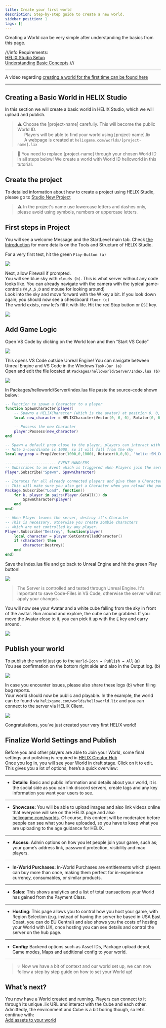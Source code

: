 ```yaml
---
title: Create your first world
description: Step-by-step guide to create a new world.
sidebar_position: 1
tags: []
---
```

Creating a World can be very simple after understanding the basics from this page.

///info
Requirements:  
[HELIX Studio Setup](/docs/assets-modding/studio/setting-up-studio.md)  
[Understanding Basic Concepts](docs\getting-started\Introduction_start_here.mdx)
///
 
___

A video regarding [creating a world for the first time can be found here](\getting-started\video-tutorials\02-creating-your-first-world.md)

___
## Creating a Basic World in HELIX Studio
In this section we will create a basic world in HELIX Studio, which we will upload and publish.    
> :warning: Choose the [project-name] carefully. This will become the public World ID.  
 &emsp;&nbsp; Players will be able to find your world using [project-name].lix   
 &emsp;&nbsp; A webpage is created at `helixgame.com/worlds/[project-name].lix` 

> :memo: You need to replace [project-name] through your chosen World ID in all steps below! We create a world with World ID helloworld in this tutorial.

## Create the project

To detailed information about how to create a project using HELIX Studio, please go to [Studio New Project](/assets-modding/studio/create-project.md)

> :warning: In the project's name use lowercase letters and dashes only, please avoid using symbols, numbers or uppercase letters.



## First steps in Project

You will see a welcome Message and the StartLevel main tab. Check [the Introduction](/getting-started/Introduction_start_here.mdx) for more details on the Tools and Structure of HELIX Studio.  

For a very first test, hit the green `Play-Button (a)` 

![](\img\docs\World-creation\first_world\fist_step02.png)

Next, allow Firewall if prompted.  
You will see blue sky with `clouds (b)`. This is what server without any code looks like. You can already navigate with the camera with the typical game-controls (`W` ,`A` ,`S` ,`D` and mouse for looking around)  
Look into the sky and move forward with the W key a bit. If you look down again, you should now see a chessboard `floor (c)`  
The world exists, now let’s fill it with life. Hit the red Stop button or `ESC` key.

![](\img\docs\World-creation\first_world\fist_step03.jpg)

## Add Game Logic
Open VS Code by clicking on the World Icon and then “Start VS Code”

![](\img\docs\World-creation\first_world\game_logic01.png)

This opens VS Code outside Unreal Engine! You can navigate between Unreal Engine and VS Code in the Windows `Task-Bar (a)`  
Open and edit the file located at `Packages/helloworld/Server/Index.lua (b)`

![](\img\docs\World-creation\first_world\game_logic02.jpg)

In Packages/helloworld/Server/Index.lua file paste the source-code shown below:
```lua title="Packages/helloworld/Server/Index.lua"
-- Function to spawn a Character to a player
function SpawnCharacter(player)
    -- Spawns a HELIXCharacter (which is the avatar) at position 0, 0, 0 with default's constructor parameters
    local new_character = HELIXCharacter(Vector(0, 0, 0), Rotator(0, 0, 0), player)

    -- Possess the new Character
    player:Possess(new_character)
end

-- Spawn a default prop close to the player, players can interact with
-- Note z-coordinate is 1000, so it will fall from the sky
local my_prop = Prop(Vector(1000,0,1000), Rotator(0,0,0), "helix::SM_Cube")

----------------------- EVENT HANDLERS
-- Subscribes to an Event which is triggered when Players join the server (i.e. Spawn)
Player.Subscribe("Spawn", SpawnCharacter)

-- Iterates for all already connected players and give them a Character as well
-- This will make sure you also get a Character when you reload the package
Package.Subscribe("Load", function()
    for k, player in pairs(Player.GetAll()) do
        SpawnCharacter(player)
    end
end)

-- When Player leaves the server, destroy it's Character
-- This is necessary, otherwise you create zombie characters 
-- which are not controlled by any player.
Player.Subscribe("Destroy", function(player)
    local character = player:GetControlledCharacter()
    if (character) then
        character:Destroy()
    end
end)
```
Save the Index.lua file and go back to Unreal Engine and hit the green Play button!

![](\img\docs\World-creation\first_world\game_logic04.png)

>The Server is controlled and tested through Unreal Engine. It's important to save Code-Files in VS Code, otherwise the server will not apply your changes.  

You will now see your Avatar and a white cube falling from the sky in front of the avatar. Run around and explore, the cube can be grabbed. If you move the Avatar close to it, you can pick it up with the `E` key and carry around.

![](\img\docs\World-creation\first_world\helloworld_gameplay.jpg)


## Publish your world
To publish the world just go to the `World-Icon → Publish → All` (a)  
You see confirmation on the bottom right side and also in the Output log. (b) 

![](\img\docs\World-creation\first_world\publish_w01.png)

In case you encounter issues, please also share these logs (b) when filing bug reports.  
Your world should now be public and playable. In the example, the world can be found via `helixgame.com/worlds/helloworld.lix` and you can connect to the server via HELIX Client.

![](\img\docs\World-creation\first_world\publish_w03.png)

Congratulations, you’ve just created your very first HELIX world!  



## Finalize World Settings and Publish
Before you and other players are able to Join your World, some final settings and polishing is required in [HELIX Creator Hub](https://hub.helixgame.com/)  
Once you log in, you will see your World in draft stage. Click on it to edit. This gives you a lot of options, here’s a quick overview:  
___
- **Details:** Basic and public information and details about your world, it is the social side as you can link discord servers, create tags and any key information you want your users to see.
___
- **Showcase:** You will be able to upload images and also link videos online that everyone will see on the HELIX page and also [helixgame.com/worlds](http://helixgame.com/worlds). Of course, this content will be moderated before people can see what you have uploaded, so you have to keep what you are uploading to the age guidance for HELIX.
___
- **Access:** Admin options on how you let people join your game, such as; your game’s address link, password protection, visibility and max players.
___
- **In-World Purchases:** In-World Purchases are entitlements which players can buy more than once, making them perfect for in-experience currency, consumables, or similar products.
___
- **Sales:** This shows analytics and a list of total transactions your World has gained from the Payment Class.
___
- **Hosting:** This page allows you to control how you host your game, with Region Selection (e.g. instead of having the server be based in USA East Coast, you can do EU Central) and also shows you the costs of hosting your World with LIX, once hosting you can see details and control the server on the hub page.
___
- **Config:** Backend options such as Asset IDs, Package upload depot, Game modes, Maps and additional config to your world.
___


> 💡 Now we have a bit of context and our world set up, we can now follow a step by step guide on how to set your World up!



## What’s next?
You now have a World created and running. Players can connect to it through its unique .lix URL and interact with the Cube and each other. Admittedly, the environment and Cube is a bit boring though, so let’s continue with:  
[Add assets to your world](add-assets-to-your-world.mdx)
